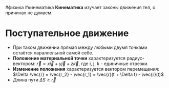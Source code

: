 #физика #кинематика
**Кинематика** изучает законы движения тел, о причинах не думаем.
# Поступательное движение
- При таком движении прямая между любыми двумя точками остаётся параллельной самой себе.
- **Положение материальной точки** характеризуется радиус-вектором: $\vec{r} = x\vec{i} + y\vec{j} + z\vec{k}$, где i, j, k - единичные отрезки.
- **Изменение положения** характеризуется вектором перемещения: $\Delta \vec{r} = \vec{r_2} - \vec{r_1} = \vec{r}(t + \Delta t) - \vec{r}(t)$
- Длина пути $\Delta S \geq \vec{r}$ 